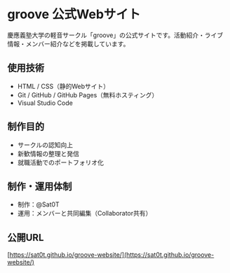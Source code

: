 # groove 公式Webサイト

慶應義塾大学の軽音サークル「groove」の公式サイトです。活動紹介・ライブ情報・メンバー紹介などを掲載しています。

## 使用技術
- HTML / CSS（静的Webサイト）
- Git / GitHub / GitHub Pages（無料ホスティング）
- Visual Studio Code

## 制作目的
- サークルの認知向上
- 新歓情報の整理と発信
- 就職活動でのポートフォリオ化

## 制作・運用体制
- 制作：@Sat0T
- 運用：メンバーと共同編集（Collaborator共有）

## 公開URL
[https://sat0t.github.io/groove-website/](https://sat0t.github.io/groove-website/)
